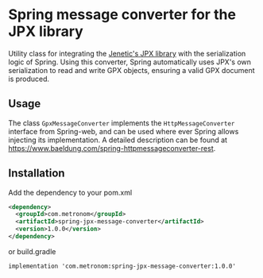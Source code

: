 # Spring message converter for the JPX library

Utility class for integrating the [Jenetic's JPX library](https://github.com/jenetics/jpx) with the serialization logic
of Spring. Using this converter, Spring automatically uses JPX's own serialization to read and write GPX objects, 
ensuring a valid GPX document is produced.

## Usage

The class `GpxMessageConverter` implements the `HttpMessageConverter` interface from Spring-web, and can be used where 
ever Spring allows injecting its implementation. A detailed description can be found at
https://www.baeldung.com/spring-httpmessageconverter-rest.

## Installation

Add the dependency to your pom.xml

```xml
<dependency>
  <groupId>com.metronom</groupId>
  <artifactId>spring-jpx-message-converter</artifactId>
  <version>1.0.0</version>
</dependency>
```
or build.gradle
```
implementation 'com.metronom:spring-jpx-message-converter:1.0.0'
```
